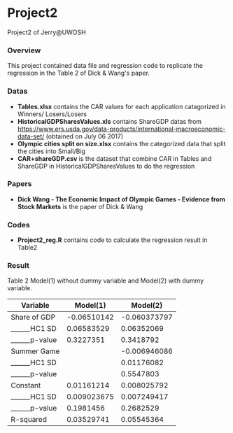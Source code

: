 # Project2
Project2 of Jerry@UWOSH

### Overview
This project contained data file and regression code to replicate the regression in the Table 2 of Dick & Wang's paper.


### Datas
* __Tables.xlsx__ contains the CAR values for each application catagorized in Winners/ Losers/Losers
* __HistoricalGDPSharesValues.xls__ contains ShareGDP datas from https://www.ers.usda.gov/data-products/international-macroeconomic-data-set/ (obtained on July 06 2017)
* __Olympic cities split on size.xlsx__ contains the categorized data that split the cities into Small/Big
* __CAR+shareGDP.csv__ is the dataset that combine CAR in Tables and ShareGDP in HistoricalGDPSharesValues to do the regression


### Papers
* __Dick Wang - The Economic Impact of Olympic Games - Evidence from Stock Markets__ is the paper of Dick & Wang

### Codes
* __Project2_reg.R__ contains code to calculate the regression result in Table2


### Result
Table 2 Model(1) without dummy variable and Model(2) with dummy variable.


Variable | Model(1) | Model(2)
-|-|-
Share of GDP|-0.06510142|-0.060373797
\_\_\_\_\_\_HC1 SD|0.06583529|0.06352069
\_\_\_\_\_\_p-value|0.3227351|0.3418792
Summer Game||-0.006946086
\_\_\_\_\_\_HC1 SD||0.01176082
\_\_\_\_\_\_p-value||0.5547803
Constant|0.01161214|0.008025792
\_\_\_\_\_\_HC1 SD|0.009023675|0.007249417
\_\_\_\_\_\_p-value|0.1981456|0.2682529 
R-squared|0.03529741|0.05545364
